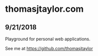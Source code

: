 # thomasjtaylor.com
## 9/21/2018
Playground for personal web applications.

See me at <https://github.com/thomasjtaylor>
